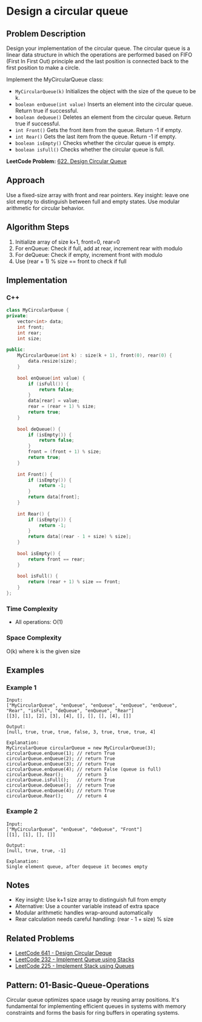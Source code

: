 # Design a circular queue

## Problem Description
Design your implementation of the circular queue. The circular queue is a linear data structure in which the operations are performed based on FIFO (First In First Out) principle and the last position is connected back to the first position to make a circle.

Implement the MyCircularQueue class:
- `MyCircularQueue(k)` Initializes the object with the size of the queue to be k.
- `boolean enQueue(int value)` Inserts an element into the circular queue. Return true if successful.
- `boolean deQueue()` Deletes an element from the circular queue. Return true if successful.
- `int Front()` Gets the front item from the queue. Return -1 if empty.
- `int Rear()` Gets the last item from the queue. Return -1 if empty.
- `boolean isEmpty()` Checks whether the circular queue is empty.
- `boolean isFull()` Checks whether the circular queue is full.

**LeetCode Problem:** [622. Design Circular Queue](https://leetcode.com/problems/design-circular-queue/)

## Approach
Use a fixed-size array with front and rear pointers. Key insight: leave one slot empty to distinguish between full and empty states. Use modular arithmetic for circular behavior.

## Algorithm Steps
1. Initialize array of size k+1, front=0, rear=0
2. For enQueue: Check if full, add at rear, increment rear with modulo
3. For deQueue: Check if empty, increment front with modulo
4. Use (rear + 1) % size == front to check if full

## Implementation

### C++
```cpp
class MyCircularQueue {
private:
    vector<int> data;
    int front;
    int rear;
    int size;
    
public:
    MyCircularQueue(int k) : size(k + 1), front(0), rear(0) {
        data.resize(size);
    }
    
    bool enQueue(int value) {
        if (isFull()) {
            return false;
        }
        data[rear] = value;
        rear = (rear + 1) % size;
        return true;
    }
    
    bool deQueue() {
        if (isEmpty()) {
            return false;
        }
        front = (front + 1) % size;
        return true;
    }
    
    int Front() {
        if (isEmpty()) {
            return -1;
        }
        return data[front];
    }
    
    int Rear() {
        if (isEmpty()) {
            return -1;
        }
        return data[(rear - 1 + size) % size];
    }
    
    bool isEmpty() {
        return front == rear;
    }
    
    bool isFull() {
        return (rear + 1) % size == front;
    }
};
```

### Time Complexity
- All operations: O(1)

### Space Complexity
O(k) where k is the given size

## Examples

### Example 1
```
Input: 
["MyCircularQueue", "enQueue", "enQueue", "enQueue", "enQueue", "Rear", "isFull", "deQueue", "enQueue", "Rear"]
[[3], [1], [2], [3], [4], [], [], [], [4], []]

Output: 
[null, true, true, true, false, 3, true, true, true, 4]

Explanation: 
MyCircularQueue circularQueue = new MyCircularQueue(3);
circularQueue.enQueue(1); // return True
circularQueue.enQueue(2); // return True
circularQueue.enQueue(3); // return True
circularQueue.enQueue(4); // return False (queue is full)
circularQueue.Rear();     // return 3
circularQueue.isFull();   // return True
circularQueue.deQueue();  // return True
circularQueue.enQueue(4); // return True
circularQueue.Rear();     // return 4
```

### Example 2
```
Input: 
["MyCircularQueue", "enQueue", "deQueue", "Front"]
[[1], [1], [], []]

Output: 
[null, true, true, -1]

Explanation: 
Single element queue, after dequeue it becomes empty
```

## Notes
- Key insight: Use k+1 size array to distinguish full from empty
- Alternative: Use a counter variable instead of extra space
- Modular arithmetic handles wrap-around automatically
- Rear calculation needs careful handling: (rear - 1 + size) % size

## Related Problems
- [LeetCode 641 - Design Circular Deque](https://leetcode.com/problems/design-circular-deque/)
- [LeetCode 232 - Implement Queue using Stacks](https://leetcode.com/problems/implement-queue-using-stacks/)
- [LeetCode 225 - Implement Stack using Queues](https://leetcode.com/problems/implement-stack-using-queues/)

## Pattern: 01-Basic-Queue-Operations
Circular queue optimizes space usage by reusing array positions. It's fundamental for implementing efficient queues in systems with memory constraints and forms the basis for ring buffers in operating systems.
